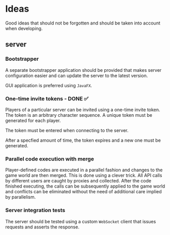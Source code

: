 # Ideas

Good ideas that should not be forgotten and should be taken into account when developing.

## server

### Bootstrapper
A separate bootstrapper application should be provided that makes server configuration easier and can update the server to the latest version. 

GUI application is preferred using `JavaFX`.

### One-time invite tokens - **DONE** :white_check_mark:
Players of a particular server can be invited using a one-time invite token. The token is an arbitrary character sequence. A unique token must be generated for each player.

The token must be entered when connecting to the server.

After a specfied amount of time, the token expires and a new one must be generated.

### Parallel code execution with merge
Player-defined codes are executed in a parallel fashion and changes to the game world are then merged. This is done using a clever trick. All API calls by different users are caught by proxies and collected. After the code finished executing, the calls can be subsequently applied to the game world and conflicts can be eliminated without the need of additional care implied by parallelism.

### Server integration tests
The server should be tested using a custom `WebSocket` client that issues requests and asserts the response.  